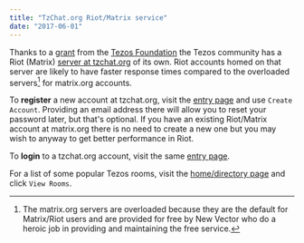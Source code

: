 ```yaml
---
title: "TzChat.org Riot/Matrix service"
date: "2017-06-01"
---
```


Thanks to a
[grant](https://tezos.foundation/news/tezos-foundation-supports-tezos-riot-forum)
from the [Tezos Foundation](https://tezos.foundation) the Tezos community has a
Riot (Matrix) [server at tzchat.org](https://riot.tzchat.org) of its own.  Riot accounts homed
on that server are likely to have faster response times compared to the
overloaded servers[^1] for matrix.org accounts.

To **register** a new account at tzchat.org, visit the [entry
page](https://riot.tzchat.org/#/welcome) and use `Create Account`. Providing an
email address there will allow you to reset your password later, but that's
optional.  If you have an existing Riot/Matrix account at matrix.org there is no
need to create a new one but you may wish to anyway to get better performance in
Riot.

To **login** to a tzchat.org account, visit the same [entry
page](https://riot.tzchat.org/#/welcome).

For a list of some popular Tezos rooms, visit the [home/directory page](https://riot.tzchat.org/#/home) and click `View Rooms`.

[^1]: The matrix.org servers are overloaded because they are the default for Matrix/Riot users and are provided for free by New Vector who do a heroic job in providing and maintaining the free service.







